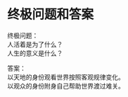 # 终极问题和答案

终极问题：<br />
人活着是为了什么？<br />
人生的意义是什么？<br />

答案：<br />
以天地的身份观看世界按照客观规律变化。<br />
以观众的身份附身自己帮助世界渡过难关。<br />
